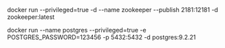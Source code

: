 docker run --privileged=true -d --name zookeeper --publish 2181:12181  -d zookeeper:latest


docker run --name postgres --privileged=true -e POSTGRES_PASSWORD=123456 -p 5432:5432 -d postgres:9.2.21